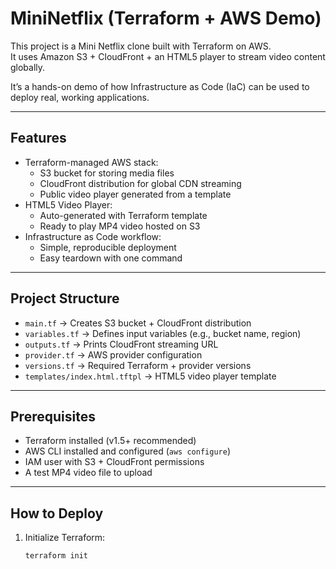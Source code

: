 # MiniNetflix (Terraform + AWS Demo)

This project is a Mini Netflix clone built with Terraform on AWS.  
It uses Amazon S3 + CloudFront + an HTML5 player to stream video content globally.  

It’s a hands-on demo of how Infrastructure as Code (IaC) can be used to deploy real, working applications.

---

## Features
- Terraform-managed AWS stack:
  - S3 bucket for storing media files
  - CloudFront distribution for global CDN streaming
  - Public video player generated from a template
- HTML5 Video Player:
  - Auto-generated with Terraform template
  - Ready to play MP4 video hosted on S3
- Infrastructure as Code workflow:
  - Simple, reproducible deployment
  - Easy teardown with one command

---

## Project Structure
- `main.tf` → Creates S3 bucket + CloudFront distribution  
- `variables.tf` → Defines input variables (e.g., bucket name, region)  
- `outputs.tf` → Prints CloudFront streaming URL  
- `provider.tf` → AWS provider configuration  
- `versions.tf` → Required Terraform + provider versions  
- `templates/index.html.tftpl` → HTML5 video player template  

---

## Prerequisites
- Terraform installed (v1.5+ recommended)  
- AWS CLI installed and configured (`aws configure`)  
- IAM user with S3 + CloudFront permissions  
- A test MP4 video file to upload  

---

## How to Deploy

1. Initialize Terraform:
   ```bash
   terraform init
